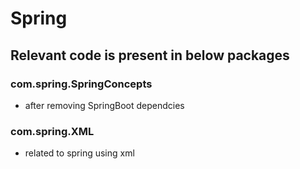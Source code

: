 # Spring

## Relevant code is present in below packages

### com.spring.SpringConcepts
- after removing SpringBoot dependcies

### com.spring.XML
- related to spring using xml